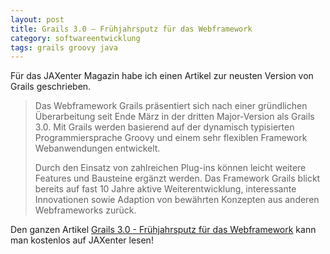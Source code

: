 ```yaml
---
layout: post
title: Grails 3.0 – Frühjahrsputz für das Webframework
category: softwareentwicklung
tags: grails groovy java
---
```


Für das JAXenter Magazin habe ich einen Artikel zur neusten Version von Grails geschrieben.

> Das Webframework Grails präsentiert sich nach einer gründlichen Überarbeitung seit Ende März in der dritten Major-Version als Grails 3.0. Mit Grails werden basierend auf der dynamisch typisierten Programmiersprache Groovy und einem sehr flexiblen Framework Webanwendungen entwickelt.
>
> Durch den Einsatz von zahlreichen Plug-ins können leicht weitere Features und Bausteine ergänzt werden. Das Framework Grails blickt bereits auf fast 10 Jahre aktive Weiterentwicklung, interessante Innovationen sowie Adaption von bewährten Konzepten aus anderen Webframeworks zurück.

Den ganzen Artikel [Grails 3.0 - Frühjahrsputz für das Webframework](https://jaxenter.de/grails-3-0-fruehjahrsputz-fuer-das-webframework-18813) kann man kostenlos auf JAXenter lesen!
